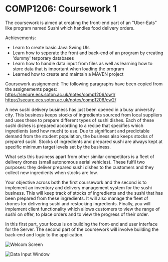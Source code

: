 # COMP1206: Coursework 1
The coursework is aimed at creating the front-end part of an "Uber-Eats" like program named Sushi which handles food delivery orders.

Achievements:
 - Learn to create basic Java Swing UIs
 - Learn how to seperate the front and back-end of an program by creating 'dummy' terporary databases
 - Learn how to handle data input from files as well as learning how to store data that is important when loading the program
 - Learned how to create and maintain a MAVEN project

Coursework assignement: 
The following paragraphs have been copied from the assignements pages:
https://secure.ecs.soton.ac.uk/notes/comp1206/cw1/
https://secure.ecs.soton.ac.uk/notes/comp1206/cw2/

A new sushi delivery business has just been opened in a busy university city. This business keeps stocks of ingredients sourced from local suppliers and uses these to prepare different types of sushi dishes. Each of these sushi dishes is prepared according to a recipe that specifies which ingredients (and how much) to use. Due to significant and predictable demand from the student population, the business also keeps stocks of prepared sushi. Stocks of ingredients and prepared sushi are always kept at specific minimum target levels set by the business.

What sets this business apart from other similar competitors is a fleet of delivery drones (small autonomous aerial vehicles). These fulfil two purposes: they deliver prepared sushi dishes to the customers and they collect new ingredients when stocks are low.

Your objective across both the first coursework and the second is to implement an inventory and delivery management system for the sushi business. This will keep track of stocks of ingredients and the sushi that has been prepared from these ingredients. It will also manage the fleet of drones for delivering sushi and restocking ingredients. Finally, you will implement client functionality which allows customers to view the range of sushi on offer, to place orders and to view the progress of their order.

In this first part, your focus is on building the front-end and user interface for the Server. The second part of the coursework will involve building the back-end and logic to the application.

![Welcom Screen](hhttps://imgur.com/kKLbJrH.png)

![Data Input Window](https://imgur.com/IFTAZQ7.png)
